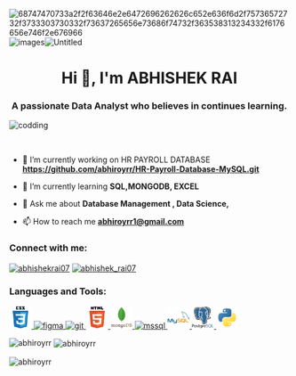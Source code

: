 ![68747470733a2f2f63646e2e6472696262626c652e636f6d2f75736572732f3733303730332f73637265656e73686f74732f363538313234332f6176656e746f2e676966](https://github.com/user-attachments/assets/849cdef4-83db-483e-b824-76c6e9532c0b)<img width="259" height="194" alt="images" src="https://github.com/user-attachments/assets/57150653-4269-47bb-831f-22c67add6e2d" /><img width="198" height="148" alt="Untitled" src="https://github.com/user-attachments/assets/233adaf5-4cff-4778-97ac-d1a047f55dbb" /><h1 align="center">Hi 👋, I'm ABHISHEK RAI</h1>
<h3 align="center">A passionate Data Analyst who believes in continues learning.</h3>


<img allign="right" alt="codding " width ="400" src="![68747470733a2f2f63646e2e6472696262626c652e636f6d2f75736572732f3733303730332f73637265656e73686f74732f363538313234332f6176656e746f2e676966-1](https://github.com/user-attachments/assets/377b31ad-060c-45fc-9fe7-f31b2b14f08b)
" >

<p align="left"> <a href="https://twitter.com/" target="blank"><img src="https://img.shields.io/twitter/follow/?logo=twitter&style=for-the-badge" alt="" /></a> </p>

- 🔭 I’m currently working on HR PAYROLL DATABASE **https://github.com/abhiroyrr/HR-Payroll-Database-MySQL.git**

- 🌱 I’m currently learning **SQL,MONGODB, EXCEL**

- 💬 Ask me about **Database Management , Data Science,**

- 📫 How to reach me **abhiroyrr1@gmail.com**

<h3 align="left">Connect with me:</h3>
<p align="left">
<a href="https://linkedin.com/in/abhishekrai07" target="blank"><img align="center" src="https://raw.githubusercontent.com/rahuldkjain/github-profile-readme-generator/master/src/images/icons/Social/linked-in-alt.svg" alt="abhishekrai07" height="30" width="40" /></a>
<a href="https://www.leetcode.com/abhishek_rai07" target="blank"><img align="center" src="https://raw.githubusercontent.com/rahuldkjain/github-profile-readme-generator/master/src/images/icons/Social/leet-code.svg" alt="abhishek_rai07" height="30" width="40" /></a>
</p>

<h3 align="left">Languages and Tools:</h3>
<p align="left"> <a href="https://www.w3schools.com/css/" target="_blank" rel="noreferrer"> <img src="https://raw.githubusercontent.com/devicons/devicon/master/icons/css3/css3-original-wordmark.svg" alt="css3" width="40" height="40"/> </a> <a href="https://www.figma.com/" target="_blank" rel="noreferrer"> <img src="https://www.vectorlogo.zone/logos/figma/figma-icon.svg" alt="figma" width="40" height="40"/> </a> <a href="https://git-scm.com/" target="_blank" rel="noreferrer"> <img src="https://www.vectorlogo.zone/logos/git-scm/git-scm-icon.svg" alt="git" width="40" height="40"/> </a> <a href="https://www.w3.org/html/" target="_blank" rel="noreferrer"> <img src="https://raw.githubusercontent.com/devicons/devicon/master/icons/html5/html5-original-wordmark.svg" alt="html5" width="40" height="40"/> </a> <a href="https://www.mongodb.com/" target="_blank" rel="noreferrer"> <img src="https://raw.githubusercontent.com/devicons/devicon/master/icons/mongodb/mongodb-original-wordmark.svg" alt="mongodb" width="40" height="40"/> </a> <a href="https://www.microsoft.com/en-us/sql-server" target="_blank" rel="noreferrer"> <img src="https://www.svgrepo.com/show/303229/microsoft-sql-server-logo.svg" alt="mssql" width="40" height="40"/> </a> <a href="https://www.mysql.com/" target="_blank" rel="noreferrer"> <img src="https://raw.githubusercontent.com/devicons/devicon/master/icons/mysql/mysql-original-wordmark.svg" alt="mysql" width="40" height="40"/> </a> <a href="https://www.postgresql.org" target="_blank" rel="noreferrer"> <img src="https://raw.githubusercontent.com/devicons/devicon/master/icons/postgresql/postgresql-original-wordmark.svg" alt="postgresql" width="40" height="40"/> </a> <a href="https://www.python.org" target="_blank" rel="noreferrer"> <img src="https://raw.githubusercontent.com/devicons/devicon/master/icons/python/python-original.svg" alt="python" width="40" height="40"/> </a> </p>

<p><img align="left" src="https://github-readme-stats.vercel.app/api/top-langs?username=abhiroyrr&show_icons=true&locale=en&layout=compact" alt="abhiroyrr" /></p>

<p>&nbsp;<img align="center" src="https://github-readme-stats.vercel.app/api?username=abhiroyrr&show_icons=true&locale=en" alt="abhiroyrr" /></p>

<p><img align="center" src="https://github-readme-streak-stats.herokuapp.com/?user=abhiroyrr&" alt="abhiroyrr" /></p>

